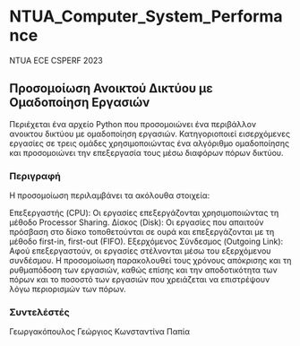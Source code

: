 # NTUA_Computer_System_Performance
NTUA ECE CSPERF 2023
## Προσομοίωση Ανοικτού Δικτύου με Ομαδοποίηση Εργασιών
Περιέχεται ένα αρχείο Python που προσομοιώνει ένα περιβάλλον ανοικτου δικτύου με ομαδοποίηση εργασιών. Κατηγοριοποιεί εισερχόμενες εργασίες σε τρεις ομάδες χρησιμοποιώντας ένα αλγόριθμο ομαδοποίησης και προσομοιώνει την επεξεργασία τους μέσω διαφόρων πόρων δικτύου.

### Περιγραφή
Η προσομοίωση περιλαμβάνει τα ακόλουθα στοιχεία:

Επεξεργαστής (CPU): Οι εργασίες επεξεργάζονται χρησιμοποιώντας τη μέθοδο Processor Sharing.
Δίσκος (Disk): Οι εργασίες που απαιτούν πρόσβαση στο δίσκο τοποθετούνται σε ουρά και επεξεργάζονται με τη μέθοδο first-in, first-out (FIFO).
Εξερχόμενος Σύνδεσμος (Outgoing Link): Αφού επεξεργαστούν, οι εργασίες στέλνονται μέσω του εξερχόμενου συνδέσμου.
Η προσομοίωση παρακολουθεί τους χρόνους απόκρισης και τη ρυθμαπόδοση των εργασιών, καθώς επίσης και την αποδοτικότητα των πόρων και το ποσοστό των εργασιών που χρειάζεται να επιστρέψουν λόγω περιορισμών των πόρων.

### Συντελέστές
Γεωργακόπουλος Γεώργιος 
Κωνσταντίνα Παπία
